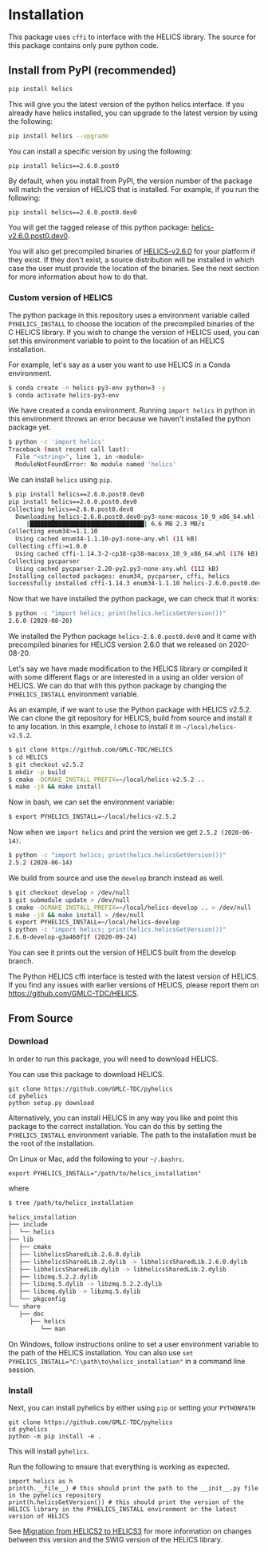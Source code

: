 # Installation

This package uses `cffi` to interface with the HELICS library.
The source for this package contains only pure python code.

## Install from PyPI (recommended)

```bash
pip install helics
```

This will give you the latest version of the python helics interface.
If you already have helics installed, you can upgrade to the latest version by using the following:

```bash
pip install helics --upgrade
```

You can install a specific version by using the following:

```bash
pip install helics==2.6.0.post0
```

By default, when you install from PyPI, the version number of the package will match the version of HELICS that is installed.
For example, if you run the following:

```
pip install helics==2.6.0.post0.dev0
```

You will get the tagged release of this python package: [helics-v2.6.0.post0.dev0](https://github.com/GMLC-TDC/pyhelics/releases/tag/v2.6.0.post0.dev0).

You will also get precompiled binaries of [HELICS-v2.6.0](https://github.com/GMLC-TDC/HELICS/releases/tag/v2.6.0) for your platform if they exist.
If they don't exist, a source distribution will be installed in which case the user must provide the location of the binaries.
See the next section for more information about how to do that.

### Custom version of HELICS

The python package in this repository uses a environment variable called `PYHELICS_INSTALL` to choose the location of the precompiled binaries of the C HELICS library.
If you wish to change the version of HELICS used, you can set this environment variable to point to the location of an HELICS installation.

For example, let's say as a user you want to use HELICS in a Conda environment.

```bash
$ conda create -n helics-py3-env python=3 -y
$ conda activate helics-py3-env
```

We have created a conda environment. Running `import helics` in python in this environment throws an error because we haven't installed the python package yet.

```bash
$ python -c 'import helics'
Traceback (most recent call last):
  File "<string>", line 1, in <module>
  ModuleNotFoundError: No module named 'helics'
```

We can install `helics` using `pip`.

```bash
$ pip install helics==2.6.0.post0.dev0
pip install helics==2.6.0.post0.dev0
Collecting helics==2.6.0.post0.dev0
  Downloading helics-2.6.0.post0.dev0-py3-none-macosx_10_9_x86_64.whl (6.6 MB)
     |████████████████████████████████| 6.6 MB 2.3 MB/s
Collecting enum34>=1.1.10
  Using cached enum34-1.1.10-py3-none-any.whl (11 kB)
Collecting cffi>=1.0.0
  Using cached cffi-1.14.3-2-cp38-cp38-macosx_10_9_x86_64.whl (176 kB)
Collecting pycparser
  Using cached pycparser-2.20-py2.py3-none-any.whl (112 kB)
Installing collected packages: enum34, pycparser, cffi, helics
Successfully installed cffi-1.14.3 enum34-1.1.10 helics-2.6.0.post0.dev0 pycparser-2.20
```

Now that we have installed the python package, we can check that it works:

```bash
$ python -c "import helics; print(helics.helicsGetVersion())"
2.6.0 (2020-08-20)
```

We installed the Python package `helics-2.6.0.post0.dev0` and it came with precompiled binaries for HELICS version 2.6.0 that we released on 2020-08-20.

Let's say we have made modification to the HELICS library or compiled it with some different flags or are interested in a using an older version of HELICS.
We can do that with this python package by changing the `PYHELICS_INSTALL` environment variable.

As an example, if we want to use the Python package with HELICS v2.5.2. We can clone the git repository for HELICS, build from source and install it to any location.
In this example, I chose to install it in `~/local/helics-v2.5.2`.

```bash
$ git clone https://github.com/GMLC-TDC/HELICS
$ cd HELICS
$ git checkout v2.5.2
$ mkdir -p build
$ cmake -DCMAKE_INSTALL_PREFIX=~/local/helics-v2.5.2 ..
$ make -j8 && make install
```

Now in bash, we can set the environment variable:

```bash
$ export PYHELICS_INSTALL=~/local/helics-v2.5.2
```

Now when we `import helics` and print the version we get `2.5.2 (2020-06-14)`.

```bash
$ python -c "import helics; print(helics.helicsGetVersion())"
2.5.2 (2020-06-14)
```

We build from source and use the `develop` branch instead as well.

```bash
$ git checkout develop > /dev/null
$ git submodule update > /dev/null
$ cmake -DCMAKE_INSTALL_PREFIX=~/local/helics-develop .. > /dev/null
$ make -j8 && make install > /dev/null
$ export PYHELICS_INSTALL=~/local/helics-develop
$ python -c "import helics; print(helics.helicsGetVersion())"
2.6.0-develop-g3a460f1f (2020-09-24)
```

You can see it prints out the version of HELICS built from the develop branch.

The Python HELICS cffi interface is tested with the latest version of HELICS.
If you find any issues with earlier versions of HELICS, please report them on <https://github.com/GMLC-TDC/HELICS>.

## From Source

### Download

In order to run this package, you will need to download HELICS.

You can use this package to download HELICS.

```
git clone https://github.com/GMLC-TDC/pyhelics
cd pyhelics
python setup.py download
```

Alternatively, you can install HELICS in any way you like and point this package to the correct installation.
You can do this by setting the `PYHELICS_INSTALL` environment variable.
The path to the installation must be the root of the installation.

On Linux or Mac, add the following to your `~/.bashrc`.

```
export PYHELICS_INSTALL="/path/to/helics_installation"
```

where

```bash
$ tree /path/to/helics_installation

helics_installation
├── include
│  └── helics
├── lib
│  ├── cmake
│  ├── libhelicsSharedLib.2.6.0.dylib
│  ├── libhelicsSharedLib.2.dylib -> libhelicsSharedLib.2.6.0.dylib
│  ├── libhelicsSharedLib.dylib -> libhelicsSharedLib.2.dylib
│  ├── libzmq.5.2.2.dylib
│  ├── libzmq.5.dylib -> libzmq.5.2.2.dylib
│  ├── libzmq.dylib -> libzmq.5.dylib
│  └── pkgconfig
└── share
   ├── doc
      ├── helics
         └── man
```


On Windows, follow instructions online to set a user environment variable to the path of the HELICS installation.
You can also use `set PYHELICS_INSTALL="C:\path\to\helics_installation"` in a command line session.

### Install

Next, you can install pyhelics by either using `pip` or setting your `PYTHONPATH`

```
git clone https://github.com/GMLC-TDC/pyhelics
cd pyhelics
python -m pip install -e .
```

This will install `pyhelics`.

Run the following to ensure that everything is working as expected.

```ipython
import helics as h
print(h.__file__) # this should print the path to the __init__.py file in the pyhelics repository
print(h.helicsGetVersion()) # this should print the version of the HELICS library in the PYHELICS_INSTALL environment or the latest version of HELICS
```

See [Migration from HELICS2 to HELICS3](./migration-helics2-helics3.md) for more information on changes between this version and the SWIG version of the HELICS library.
